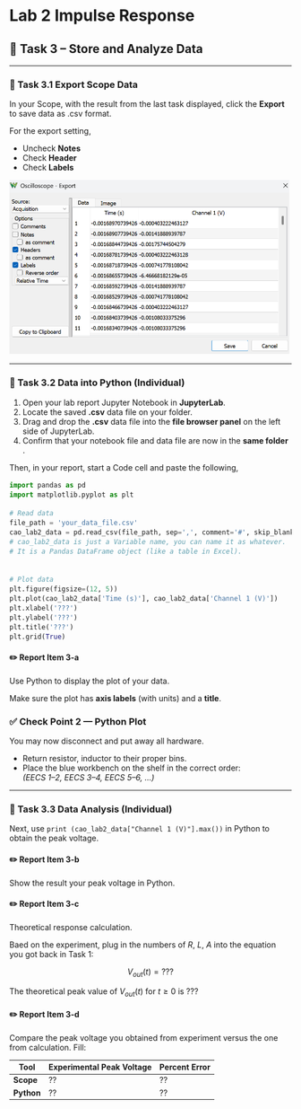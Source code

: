 # Lab 2 Impulse Response


## :dart: Task 3 – Store and Analyze Data
----------
### 📌 Task 3.1 Export Scope Data

In your Scope, with the result from the last task displayed, click the **Export** to save data as .csv format.

For the export setting,

* Uncheck **Notes**
* Check **Header**
* Check **Labels**

<img src="Pic/exportdata.png" width="500"> 

----------
### 📌 Task 3.2 Data into Python (Individual)

1. Open your lab report Jupyter Notebook in **JupyterLab**.  
2. Locate the saved **.csv** data file on your folder.  
3. Drag and drop the **.csv** data file into the **file browser panel** on the left side of JupyterLab.  
4. Confirm that your notebook file and data file are now in the **same folder** .

Then, in your report, start a Code cell and paste the following,

```python
import pandas as pd
import matplotlib.pyplot as plt

# Read data
file_path = 'your_data_file.csv'
cao_lab2_data = pd.read_csv(file_path, sep=',', comment='#', skip_blank_lines=True)
# cao_lab2_data is just a Variable name, you can name it as whatever.
# It is a Pandas DataFrame object (like a table in Excel). 


# Plot data
plt.figure(figsize=(12, 5))
plt.plot(cao_lab2_data['Time (s)'], cao_lab2_data['Channel 1 (V)'])
plt.xlabel('???')
plt.ylabel('???')
plt.title('???')
plt.grid(True)
```


#### :pencil2:  Report Item 3-a
Use Python to display the plot of your data.  

Make sure the plot has **axis labels** (with units) and a **title**.  

### ✅ Check Point 2 — Python Plot
You may now disconnect and put away all hardware.  
- Return resistor, inductor to their proper bins.  
- Place the blue workbench on the shelf in the correct order:  
  *(EECS 1–2, EECS 3–4, EECS 5–6, …)*  

----------
### 📌 Task 3.3 Data Analysis (Individual)

Next, use ```print (cao_lab2_data["Channel 1 (V)"].max())``` in Python to obtain the peak voltage.

#### :pencil2:  Report Item 3-b
Show the result your peak voltage in Python.

#### :pencil2:  Report Item 3-c
Theoretical response calculation.

Baed on the experiment, plug in the numbers of $R$, $L$, $A$ into the equation you got back in Task 1:

$$V_{out}(t) = ???$$

The theoretical peak value of $V_{out}(t)$ for $t\geq0$ is $???$


#### :pencil2:  Report Item 3-d

Compare the peak voltage you obtained from experiment versus the one from calculation. Fill:

| **Tool**        | Experimental Peak Voltage | Percent Error |
|-----------------|----|----|
| **Scope**| ?? |?? |
| **Python**| ?? |?? |
